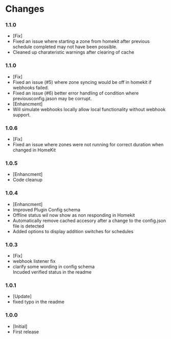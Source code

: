 # Changes

### 1.1.0
- [Fix] 
-   Fixed an issue where starting a zone from homekit after previous schedule completed may not have been possible.
-   Cleaned up charateristic warnings after clearing of cache

### 1.1.0
- [Fix] 
-   Fixed an issue (#5) where zone syncing would be off in homekit if webhooks failed.
-   Fixed an issue (#6) better error handling of condition where previousconfig.jason may be corrupt.
- [Enhancment] 
-   Will simulate webhooks locally allow local functionality without webhook support. 

### 1.0.6
- [Fix] 
-   Fixed an issue where zones were not running for correct duration when changed in HomeKit

### 1.0.5
- [Enhancment] 
-   Code cleanup

### 1.0.4
- [Enhancment] 
-   Improved Plugin Config schema
-   Offline status wil now show as non responding in Homekit
-   Automatically remove cached accesory after a change to the config.json file is detected
-   Added options to display addition switches for schedules

### 1.0.3
- [Fix] 
-   webhook listener fix
-   clarify some wording in config schema
<br> Incuded verified status in the readme

### 1.0.1 
- [Update] 
-   fixed typo in the readme

### 1.0.0
- [Initial] 
-   First release





